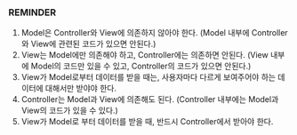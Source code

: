 ### REMINDER

1. Model은 Controller와 View에 의존하지 않아야 한다. (Model 내부에 Controller와 View에 관련된 코드가 있으면 안된다.)
2. View는 Model에만 의존해야 하고, Controller에는 의존하면 안된다. (View 내부에 Model의 코드만 있을 수 있고, Controller의 코드가 있으면 안된다.)
3. View가 Model로부터 데이터를 받을 때는, 사용자마다 다르게 보여주어야 하는 데이터에 대해서만 받야야 한다.
4. Controller는 Model과 View에 의존해도 된다. (Controller 내부에는 Model과 View의 코드가 있을 수 있다.)
5. View가 Model로 부터 데이터를 받을 때, 반드시 Controller에서 받아야 한다.
